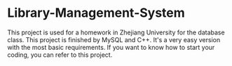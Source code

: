 # Library-Management-System
This project is used for a homework in Zhejiang University for the database class.
This project is finished by MySQL and C++. It's a very easy version with the most basic requirements. 
If you want to know how to start your coding, you can refer to this project.
